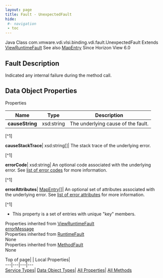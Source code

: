 ```yaml
---
layout: page
title: Fault - UnexpectedFault
hide:
 #- navigation
 - toc
---
```






Java Class
    com.vmware.vdi.vlsi.binding.vdi.fault.UnexpectedFault
Extends
     [ViewRuntimeFault](vdi.fault.ViewRuntimeFault.md)
See also
     [MapEntry](vdi.util.MapEntry.md)
Since 
    Horizon View 6.0

## Fault Description 

Indicated any internal failure during the method call. 

## Data Object Properties

Properties

Name |  Type |  Description   
---|---|---  
**causeString**|  xsd:string|  The underlying cause of the fault.   


[^1]

  
**causeStackTrace**|  xsd:string[]|  The stack trace of the underlying error.   


[^1]

  
**errorCode**|  xsd:string|  An optional code associated with the underlying error. See [list of error codes](error-codes.md) for more information.   


[^1]

  
**errorAttributes**| [MapEntry[]](vdi.util.MapEntry.md)|  An optional set of attributes associated with the underlying error. See [list of error attributes](error-attributes.md) for more information.   


[^1]
  * This property is a set of entries with unique "key" members.

  
Properties inherited from [ViewRuntimeFault](vdi.fault.ViewRuntimeFault.md)  
[errorMessage](vdi.fault.ViewRuntimeFault.md#errorMessage)  
Properties inherited from [RuntimeFault](vmodl.RuntimeFault.md)  
None  
Properties inherited from [MethodFault](vmodl.MethodFault.md)  
None  
  
  
Top of page| | Local Properties|   
---|---|---|---  
[Service Types](index-mo_types.md)| [Data Object Types](index-do_types.md)| [All Properties](index-properties.md)| [All Methods](index-methods.md)  
  
  

